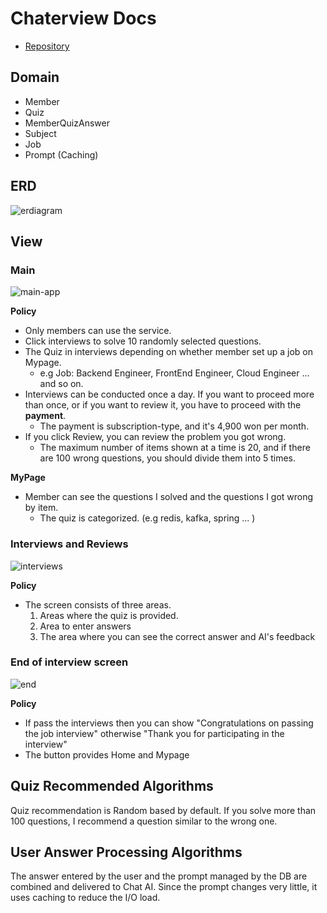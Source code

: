 # Chaterview Docs

- [Repository](https://github.com/orgs/withDogecoin/repositories)

## Domain

- Member
- Quiz
- MemberQuizAnswer
- Subject
- Job
- Prompt (Caching)

## ERD

![erdiagram](https://user-images.githubusercontent.com/47518272/231928286-7ccecba5-9810-4696-b003-238b51f534ae.png)

## View

### Main

![main-app](https://user-images.githubusercontent.com/47518272/231760338-332831c2-37b0-4033-b762-6a78733571f5.png)

__Policy__

- Only members can use the service.
- Click interviews to solve 10 randomly selected questions.
- The Quiz in interviews depending on whether member set up a job on Mypage.
    - e.g Job: Backend Engineer, FrontEnd Engineer, Cloud Engineer ... and so on.
- Interviews can be conducted once a day. If you want to proceed more than once, or if you want to review it, you have to proceed with the __payment__.
    - The payment is subscription-type, and it's 4,900 won per month.
- If you click Review, you can review the problem you got wrong.
    - The maximum number of items shown at a time is 20, and if there are 100 wrong questions, you should divide them into 5 times.

__MyPage__

- Member can see the questions I solved and the questions I got wrong by item.
    - The quiz is categorized. (e.g redis, kafka, spring ... )

### Interviews and Reviews

![interviews](https://user-images.githubusercontent.com/47518272/231763952-a2ab9c4d-d69e-47dd-aa8b-0cbf9ed0da03.png)

__Policy__

- The screen consists of three areas.
    1. Areas where the quiz is provided.
    2. Area to enter answers
    3. The area where you can see the correct answer and AI's feedback

### End of interview screen

![end](https://user-images.githubusercontent.com/47518272/231765541-a54d61c7-af6d-4528-93ec-607ab4f8abef.png)

__Policy__

- If pass the interviews then you can show "Congratulations on passing the job interview" otherwise "Thank you for participating in the interview"
- The button provides Home and Mypage

## Quiz Recommended Algorithms

Quiz recommendation is Random based by default. If you solve more than 100 questions, I recommend a question similar to the wrong one.

## User Answer Processing Algorithms

The answer entered by the user and the prompt managed by the DB are combined and delivered to Chat AI. Since the prompt changes very little, it uses caching to reduce the I/O load.